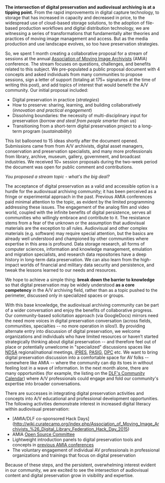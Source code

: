 **The intersection of digital preservation and audiovisual archiving is at a tipping point.** From the rapid improvements in digital capture technology, to storage that has increased in capacity and decreased in price, to the widespread use of cloud-based storage solutions, to the adoption of file-based production workflows and digital distribution technology, we are witnessing a series of transformations that fundamentally alter theories and practices of moving image management and access. But as the media production and use landscape evolves, so too have preservation strategies. 

So, we spent 1 month creating a collaborative proposal for a stream of sessions at the annual [Association of Moving Image Archivists](http://amianet.org/) (AMIA) conference. The stream focuses on questions, challenges, and benefits related to this subject. We pre-populated a public proposal document with 4 concepts and asked individuals from many communities to propose sessions, sign a letter of support (totaling at 175+ signatures at the time of writing this post), and add topics of interest that would benefit the A/V community. Our initial proposal included:
- Digital preservation in practice (_strategies_)
- How to preserve: sharing, learning, and building collaboratively (_innovation and practical engagement_)
- Dissolving boundaries: the necessity of multi-disciplinary input for preservation (_borrow and steal from people smarter than us_)
- Transitioning from a short-term digital preservation project to a long-term program (_sustainability_)

This list ballooned to 15 ideas shortly after the document opened. Submissions came from from A/V archivists, digital asset managers, conservation and preservation specialists, and many more professionals from library, archive, museum, gallery, government, and broadcast industries. We received 10+ session proposals during the two-week period the document was open for public comment and contributions. 

_You proposed a stream topic - what's the big deal?_

The acceptance of digital preservation as a valid and accessible option is a hurdle for the audiovisual archiving community; it has been perceived as a fringe or experimental approach in the past. Previous AMIA conferences paid minimal attention to the topic, as evident by the limited programming addressing these issues. The engagement of the analog film and video world, coupled with the infinite benefits of digital persistence, serves all communities who willingly embrace and contribute to it. The resistance stems from a fear of the unknown or the assumption that audiovisual materials are the exception to all rules. Audiovisual and other complex materials (e.g. software) may require special attention, but the basics are already well understood and championed by other communities where expertise in this area is profound. Data storage research, all forms of computer sciences, information and knowledge management, emulation and migration specialists, and research data repositories have a deep history in long-term data preservation. We can also learn from the high-impact worlds of financial and military data security and persistence, and tweak the lessons learned to our needs and resources.

We hope to achieve a simple thing: **break down the barrier to knowledge** so that digital preservation may be widely understood **as a core competency** in the A/V archiving field, rather than as a topic pushed to the perimeter, discussed only in specialized spaces or groups. 

With this base knowledge, the audiovisual archiving community can be part of a wider conversation and enjoy the benefits of collaborative progress. Our community-based solicitation approach (via GoogleDocs) mirrors need the need more voices in digital preservation conversation (across fields, communities, specialties -- no more operation in silos!). By providing alternate entry into discussion of digital preservation, we welcome organizations and individuals who have limited resources or haven’t started strategically thinking about digital preservation -- and therefore feel out of place or potentially unwelcome in "specialized" discussions spaces like [NDSA](http://ndsa.diglib.org/) regional/national meetings, [iPRES](http://ipres-conference.org/), [PASIG](http://www.preservationandarchivingsig.org/), [DPC](http://www.dpconline.org/) etc. We want to bring digital preservation discussion into a comfortable space for AV folks -- somewhere like AMIA -- where the community can dip its toes in without feeling lost in a wave of information. In the next month alone, there are many opportunities (for example, the listing on the [DLF's Community Calendar](http://digital-conferences-calendar.info)) where A/V professionals could engage and fold our community's expertise into broader conversations.

There are successes in integrating digital preservation activities and concepts into A/V educational and professional development opportunities. The following activities demonstrate interest in increased digital literacy within audiovisual preservation:
- [AMIA/DLF co-sponsored Hack Days] (http://wiki.curatecamp.org/index.php/Association_of_Moving_Image_Archivists_%26_Digital_Library_Federation_Hack_Day_2015)
- AMIA [Open Source Committee](https://github.com/amiaopensource)
- Lightweight introduction panels to digital preservation tools and concepts  in [previous AMIA conferences](http://amianet.org/events/past-conferences)
- The voluntary engagement of individual AV professionals in professional organizations and trainings that focus on digital preservation

Because of these steps, and the persistent, overwhelming interest evident in our community, we are excited to see the intersection of audiovisual content and digital preservation grow in visibility and expertise.  
